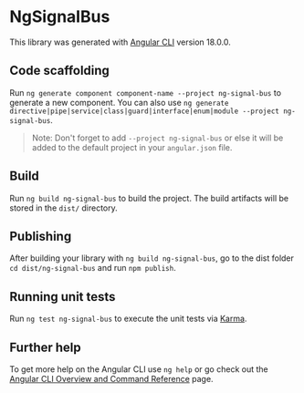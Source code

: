 # NgSignalBus

This library was generated with [Angular CLI](https://github.com/angular/angular-cli) version 18.0.0.

## Code scaffolding

Run `ng generate component component-name --project ng-signal-bus` to generate a new component. You can also use `ng generate directive|pipe|service|class|guard|interface|enum|module --project ng-signal-bus`.
> Note: Don't forget to add `--project ng-signal-bus` or else it will be added to the default project in your `angular.json` file. 

## Build

Run `ng build ng-signal-bus` to build the project. The build artifacts will be stored in the `dist/` directory.

## Publishing

After building your library with `ng build ng-signal-bus`, go to the dist folder `cd dist/ng-signal-bus` and run `npm publish`.

## Running unit tests

Run `ng test ng-signal-bus` to execute the unit tests via [Karma](https://karma-runner.github.io).

## Further help

To get more help on the Angular CLI use `ng help` or go check out the [Angular CLI Overview and Command Reference](https://angular.dev/tools/cli) page.
